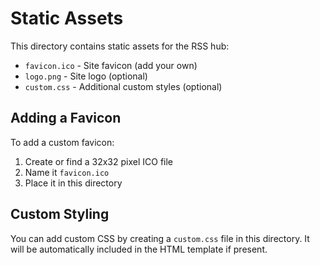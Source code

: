 # Static Assets

This directory contains static assets for the RSS hub:

- `favicon.ico` - Site favicon (add your own)
- `logo.png` - Site logo (optional)
- `custom.css` - Additional custom styles (optional)

## Adding a Favicon

To add a custom favicon:

1. Create or find a 32x32 pixel ICO file
2. Name it `favicon.ico`
3. Place it in this directory

## Custom Styling

You can add custom CSS by creating a `custom.css` file in this directory.
It will be automatically included in the HTML template if present.
